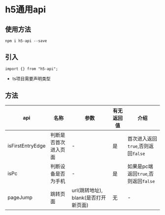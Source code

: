 # h5通用api

## 使用方法

```
npm i h5-api --save
```

## 引入

```
import {} from "h5-api";
```
* ts项目需要声明类型

## 方法
api | 名称 | 参数 | 有无返回值 | 介绍 | 
-- | --| -- | -- | -- |
isFirstEntryEdge | 判断是否首次进入页面 | - | 是 |  首次进入返回`true`,否则返回`false`
isPc | 判断设备是否为手机 | - | 是 | 如果是pc端返回`true`,否则返回`false`
pageJump | 跳转页面 | url(跳转地址), blank(是否打开新页面) | 无 | -
